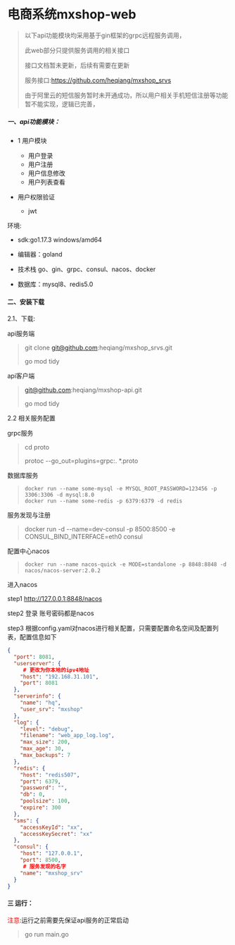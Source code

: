 # 电商系统mxshop-web

> 以下api功能模块均采用基于gin框架的grpc远程服务调用，
>
> 此web部分只提供服务调用的相关接口
>
> 接口文档暂未更新，后续有需要在更新
>
> 服务接口:https://github.com/heqiang/mxshop_srvs
>
> 由于阿里云的短信服务暂时未开通成功，所以用户相关手机短信注册等功能暂不能实现，逻辑已完善，

##### 一、api功能模块：  

+ 1 用户模块  

  + 用户登录
  + 用户注册
  + 用户信息修改 
  + 用户列表查看  

+ 用户权限验证

  + jwt

    

环境:

+ sdk:go1.17.3 windows/amd64  

+ 编辑器：goland 
+ 技术栈 go、gin、grpc、consul、nacos、docker
+ 数据库：mysql8、redis5.0

####  二、安装下载

2.1、下载:

api服务端

> git clone git@github.com:heqiang/mxshop_srvs.git   
>
> go mod tidy

api客户端

>  git@github.com:heqiang/mxshop-api.git
>
> go mod tidy

2.2 相关服务配置

grpc服务

> cd proto
>
> protoc --go_out=plugins=grpc:. *.proto

数据库服务

> ```console
> docker run --name some-mysql -e MYSQL_ROOT_PASSWORD=123456 -p 3306:3306 -d mysql:8.0
> docker run --name some-redis -p 6379:6379 -d redis
> ```

服务发现与注册

> docker run -d --name=dev-consul  -p 8500:8500  -e CONSUL_BIND_INTERFACE=eth0 consul

配置中心nacos

> ```shell
> docker run --name nacos-quick -e MODE=standalone -p 8848:8848 -d nacos/nacos-server:2.0.2
> ```

进入nacos

step1 http://127.0.0.1:8848/nacos

step2 登录 账号密码都是nacos

step3 根据config.yaml对nacos进行相关配置，只需要配置命名空间及配置列表，配置信息如下

```json
{
  "port": 8081,
  "userserver": {
     # 更改为你本地的ipv4地址
    "host": "192.168.31.101",
    "port": 8081
  },
  "serverinfo": {
    "name": "hq",
    "user_srv": "mxshop"
  },
  "log": {
    "level": "debug",
    "filename": "web_app_log.log",
    "max_size": 200,
    "max_age": 30,
    "max_backups": 7
  },
  "redis": {
    "host": "redis507",
    "port": 6379,
    "password": "",
    "db": 0,
    "poolsize": 100,
    "expire": 300
  },
  "sms": {
    "accessKeyId": "xx",
    "accessKeySecret": "xx"
  },
  "consul": {
    "host": "127.0.0.1",
    "port": 8500,
     # 服务发现的名字 
    "name": "mxshop_srv"
  }
}
```

#### 三 运行：

<font style="color:red">注意</font>:运行之前需要先保证api服务的正常启动

> go  run main.go



